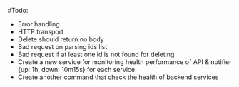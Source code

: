 #Todo:

- Error handling
- HTTP transport
- Delete should return no body
- Bad request on parsing ids list
- Bad request if at least one id is not found for deleting
- Create a new service for monitoring health performance of API & notifier
{up: 1h, down: 10m15s} for each service
- Create another command that check the health of backend services
